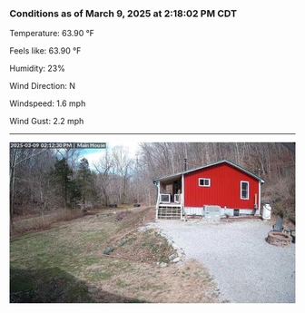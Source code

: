 ### Conditions as of March 9, 2025 at 2:18:02 PM CDT 

Temperature: 63.90 &deg;F

Feels like: 63.90 &deg;F

Humidity: 23%

Wind Direction: N

Windspeed: 1.6 mph

Wind Gust: 2.2 mph

---

<img src="./images/latest.jpeg"/>

